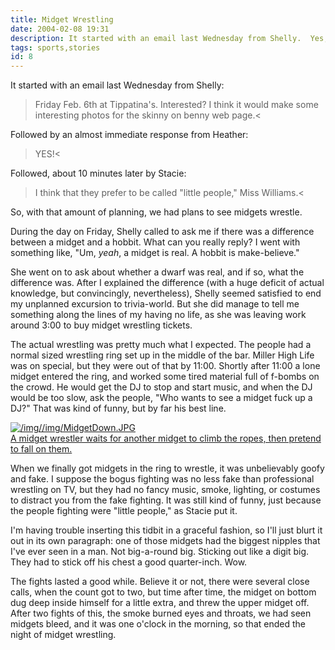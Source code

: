 ```yaml
---
title: Midget Wrestling
date: 2004-02-08 19:31
description: It started with an email last Wednesday from Shelly.  Yes, we went to see little people wrestling.  It's as problematic as you're thinking it might be.
tags: sports,stories
id: 8
---
```

It started with an email last Wednesday from Shelly:

>Friday Feb. 6th at Tippatina's. Interested? I think it would make some interesting photos for the skinny on benny web page.<

Followed by an almost immediate response from Heather:

>YES!<

Followed, about 10 minutes later by Stacie:

>I think that they prefer to be called "little people," Miss Williams.<

So, with that amount of planning, we had plans to see midgets wrestle.

During the day on Friday, Shelly called to ask me if there was a difference between a midget and a hobbit.  What can you really reply?  I went with something like, "Um, <i>yeah</i>, a midget is real.  A hobbit is make-believe."

She went on to ask about whether a dwarf was real, and if so, what the difference was.  After I explained the difference (with a huge deficit of actual knowledge, but convincingly, nevertheless), Shelly seemed satisfied to end my unplanned excursion to trivia-world.  But she did manage to tell me something along the lines of my having no life, as she was leaving work around 3:00 to buy midget wrestling tickets.

The actual wrestling was pretty much what I expected.  The people had a normal sized wrestling ring set up in the middle of the bar.  Miller High Life was on special, but they were out of that by 11:00.  Shortly after 11:00 a lone midget entered the ring, and worked some tired material full of f-bombs on the crowd.  He would get the DJ to stop and start music, and when the DJ would be too slow, ask the people, "Who wants to see a midget fuck up a DJ?"  That was kind of funny, but by far his best line.

<a class="lightview alignright" href="/img//img/MidgetDown.JPG" data-lightview-caption="A midget wrestler waits for another midget to climb the ropes, then pretend to fall on them.
" data-lightview-group="group1" style="width:350px;"><img src="/img//img/MidgetDown.JPG" alt="/img//img/MidgetDown.JPG"><br><span class="caption">A midget wrestler waits for another midget to climb the ropes, then pretend to fall on them.
</span></a>

When we finally got midgets in the ring to wrestle, it was unbelievably goofy and fake.  I suppose the bogus fighting was no less fake than professional wrestling on TV, but they had no fancy music, smoke, lighting, or costumes to distract you from the fake fighting.  It was still kind of funny, just because the people fighting were "little people," as Stacie put it.

I'm having trouble inserting this tidbit in a graceful fashion, so I'll just blurt it out in its own paragraph:  one of those midgets had the biggest nipples that I've ever seen in a man.  Not big-a-round big.  Sticking out like a digit big.  They had to stick off his chest a good quarter-inch.  Wow.

The fights lasted a good while.  Believe it or not, there were several close calls, when the count got to two, but time after time, the midget on bottom dug deep inside himself for a little extra, and threw the upper midget off.  After two fights of this, the smoke burned eyes and throats, we had seen midgets bleed, and it was one o'clock in the morning, so that ended the night of midget wrestling.
